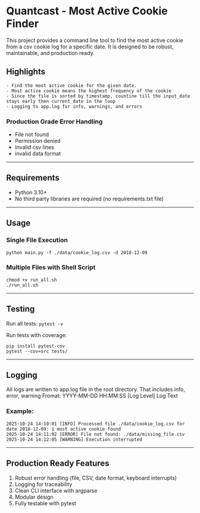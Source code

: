 # Quantcast - Most Active Cookie Finder
This project provides a command line tool to find the most active cookie from a csv cookie log for a specific date. It is designed to be robust, maintainable, and production ready.

## Highlights
    - Find the most active cookie for the given date. 
    - Most active cookie means the highest frequency of the cookie
    - Since the file is sorted by timestamp, countine till the input_date stays early then current_date in the loop
    - Logging to app.log for info, warnings, and errors
    
### Production Grade Error Handling
- File not found
- Permission denied
- Invalid csv lines
- invalid data format

---

## Requirements
- Python 3.10+
- No third party libraries are required (no requirements.txt file)

---

## Usage

### Single File Execution
```python main.py -f ./data/cookie_log.csv -d 2018-12-09```

### Multiple Files with Shell Script
```
chmod +x run_all.sh
./run_all.sh
```
---

## Testing
Run all tests: ```pytest -v```

Run tests with coverage: 
```
pip install pytest-cov
pytest --cov=src tests/
```


---

## Logging
All logs are written to app.log file in the root directory. That includes info, error, warning
Fromat: YYYY-MM-DD HH:MM:SS [Log Level] Log Text

### Example: 
```
2025-10-24 14:10:01 [INFO] Processed file ./data/cookie_log.csv for date 2018-12-09: 1 most active cookie found
2025-10-24 14:11:02 [ERROR] File not found: ./data/missing_file.csv
2025-10-24 14:12:05 [WARNING] Execution interrupted
```

---

## Production Ready Features
1. Robust error handling (file, CSV, date format, keyboard interrupts)
2. Logging for traceability
3. Clean CLI interface with argparse
4. Modular design
5. Fully testable with pytest




